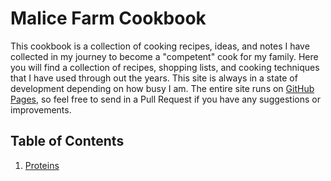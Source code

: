 # Malice Farm Cookbook

This cookbook is a collection of cooking recipes, ideas, and notes I have collected in my journey to become a "competent" cook for my family.  Here you will find a collection of recipes, shopping lists, and cooking techniques that I have used through out the years.  This site is always in a state of development depending on how busy I am.  The entire site runs on [GitHub Pages](https://pages.github.com/), so feel free to send in a Pull Request if you have any suggestions or improvements.

## Table of Contents

1. [Proteins](protiens/index.md)

